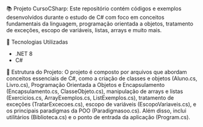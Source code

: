 📚 Projeto CursoCSharp: Este repositório contém códigos e exemplos desenvolvidos durante o estudo de C# com foco em conceitos fundamentais da linguagem, programação orientada a objetos, tratamento de exceções, escopo de variáveis, listas, arrays e muito mais.

🚀 Tecnologias Utilizadas
- .NET 8
- C#

📁 Estrutura do Projeto: O projeto é composto por arquivos que abordam conceitos essenciais de C#, como a criação de classes e objetos (Aluno.cs, Livro.cs), Programação Orientada a Objetos e Encapsulamento (Encapsulamento.cs, ClasseObjeto.cs), manipulação de arrays e listas (Exercicios.cs, ArrayExemplos.cs, ListExemplos.cs), tratamento de exceções (TratarExcecoes.cs), escopo de variáveis (EscopoVariaveis.cs), e os principais paradigmas da POO (Paradigmasoo.cs). Além disso, inclui utilitários (Biblioteca.cs) e o ponto de entrada da aplicação (Program.cs).
